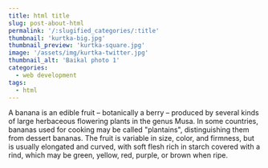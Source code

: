 ```yaml
---
title: html title
slug: post-about-html
permalink: '/:slugified_categories/:title'
thumbnail: 'kurtka-big.jpg'
thumbnail_preview: 'kurtka-square.jpg'
image: '/assets/img/kurtka-twitter.jpg'
thumbnail_alt: 'Baikal photo 1'
categories:
  - web development
tags:
  - html
---
```


A banana is an edible fruit – botanically a berry – produced by several kinds
of large herbaceous flowering plants in the genus Musa.
In some countries, bananas used for cooking may be called "plantains",
distinguishing them from dessert bananas. The fruit is variable in size, color,
and firmness, but is usually elongated and curved, with soft flesh rich in
starch covered with a rind, which may be green, yellow, red, purple, or brown
when ripe.
